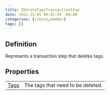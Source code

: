 ```yaml
---
title: IDeleteTagsTransactionStep
date: 2022-12-05 00:41:55 -08:00
categories: [csharp,member]
tags: []
---
```


## Definition

Represents a transaction step that deletes tags.

## Properties
<table><tr><td><!--/posts/csharp.member.entitydb.abstractions.transactions.steps.ideletetagstransactionstep.tags/--><a href='#'>Tags</a></td><td>
The tags that need to be deleted.
</td></tr></table>
